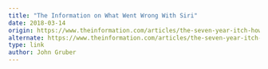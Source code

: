 ```yaml
---
title: "The Information on What Went Wrong With Siri"
date: 2018-03-14
origin: https://www.theinformation.com/articles/the-seven-year-itch-how-apples-marriage-to-siri-turned-sour
alternate: https://www.theinformation.com/articles/the-seven-year-itch-how-apples-marriage-to-siri-turned-sour
type: link
author: John Gruber
---
```


